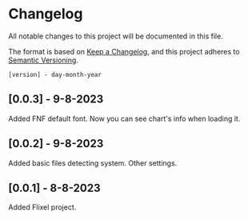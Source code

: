 # Changelog

All notable changes to this project will be documented in this file.

The format is based on [Keep a Changelog](https://keepachangelog.com/en/1.0.0/),
and this project adheres to [Semantic Versioning](https://semver.org/spec/v2.0.0.html).

```[version] - day-month-year```

## [0.0.3] - 9-8-2023
Added FNF default font.
Now you can see chart's info when loading it.


## [0.0.2] - 9-8-2023
Added basic files detecting system.
Other settings.


## [0.0.1] - 8-8-2023
Added Flixel project.